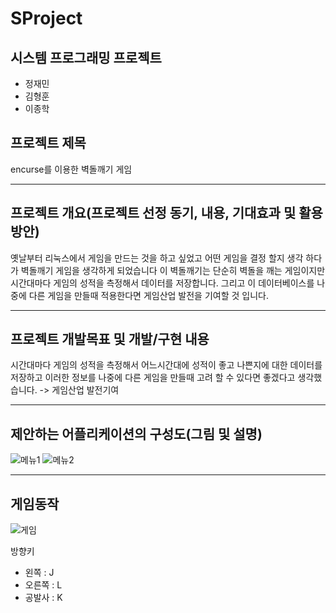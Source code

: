 ﻿# SProject

## 시스템 프로그래밍 프로젝트
- 정재민
- 김형훈
- 이종학

## 프로젝트 제목
encurse를 이용한 벽돌깨기 게임

* * *

## 프로젝트 개요(프로젝트 선정 동기, 내용, 기대효과 및 활용방안)
옛날부터 리눅스에서 게임을 만드는 것을 하고 싶었고 어떤 게임을 결정 할지 생각 하다가 벽돌깨기 게임을 생각하게 되었습니다
이 벽돌깨기는 단순히 벽돌을 깨는 게임이지만 시간대마다 게임의 성적을 측정해서 데이터를 저장합니다.
그리고 이 데이터베이스를 나중에 다른 게임을 만들때 적용한다면 게임산업 발전을 기여할 것 입니다.

* * *

## 프로젝트 개발목표 및 개발/구현 내용
시간대마다 게임의 성적을 측정해서 어느시간대에 성적이 좋고 나쁜지에 대한 데이터를 저장하고 이러한 정보를 나중에 다른 게임을 만들때 고려 할 수 있다면 좋겠다고 생각했습니다. -> 게임산업 발전기여

* * *

## 제안하는 어플리케이션의 구성도(그림 및 설명)
![메뉴1](https://github.com/jjeamin/SProject/blob/master/image/menu.jpg)
![메뉴2](https://github.com/jjeamin/SProject/blob/master/image/menu2.jpg)

* * *

## 게임동작
![게임](https://github.com/jjeamin/SProject/blob/master/image/game.jpg)

방향키
- 왼쪽 : J
- 오른쪽 : L
- 공발사 : K


